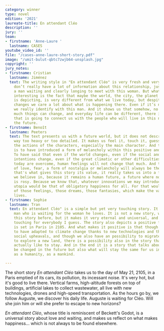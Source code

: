 ```yaml
---
category: winner
type: novel
edition: '2021'
laureate-title: En attendant Cléo
description: ''
jury: ''
team:
- firstname: 'Anne-Laure '
  lastname: CASES
youtube_video_id: ''
file: "/cases-anne-laure-short-story.pdf"
image: "/umit-bulut-qbtc7zwjb64-unsplash.jpg"
copyright: ''
jury_notes:
- firstname: Cristian
  lastname: Jiménez
  text: The writing style in "En attendant Cléo" is very fresh and very direct. We
    don’t really have a lot of information about this relationship, just that it is
    a man waiting and clearly longing to meet with this woman. But what I find really
    interesting is the fact that maybe the world, the city, the planet that the story
    is depicting, is very different from what we live today, but despite all these
    changes we care a lot about what is happening there. Even if it’s not very dramatic,
    we really identify with this man. And it shows us that somehow, no matter how
    much things can change, and everyday life can be different, there is still something
    that is going to connect us with the people who will live in this new world in
    the future.
- firstname: Benoît
  lastname: Peeters
  text: The text presents us with a future world, but it does not describe it in a
    way too heavy or too detailed. It makes us feel it, touch it, guess it through
    the actions of the characters, especially the main character. And the second quality
    is to have introduced a form of melancholy within this positive and happy future.
    To have said that even if the world changes, even if the social and political
    intentions change, even if the great climatic or other difficulties that we face
    today are overcome, human feelings will not change that much. And that the expectation
    of love, fear, a form of nostalgia or melancholy will always be there. And I think
    that's what gives this story its value, it really takes us into a future that
    we believe in, because it remains a human future, a future where not everything
    is rosy. Because we know that, whatever innovations we may introduce, the worst
    utopia would be that of obligatory happiness for all. For that would be the extinction
    of those feelings, those dreams, those fantasies, which make the value of our
    lives.
- firstname: Sophie
  lastname: Tran
  text: En attendant Cléo" is a simple but yet very touching story. It is about a
    man who is waiting for the woman he loves. It is not a new story, we have heard
    this story before, but it makes it very eternal and universal, and that is very
    touching for everybody I guess. The story also depicts a positive future, which
    is set in Paris in 2105. And what makes it positive is that though we have seemed
    to have adapted to climate change thanks to new technologies and thanks to various
    social upheavals, and though we also have an possibility to migrate, to flee,
    to explore a new land, there is a possibility also in the story that we might
    actually like to stay. And in the end it is a story that talks about what should
    be changed in the future but also what will stay the same for us in the future
    as a humanity, as a mankind.

---
```

The short story _En attendant Cléo_ takes us to the day of May 21, 2105, in a Paris emptied of its cars, its pollution, its incessant noise. It's very hot, but it's good to live there. Vertical farms, high-altitude forests on top of buildings, artificial lakes to collect wastewater, all live with new technologies, drones and high-speed transportation. As the hours go by, we follow Auguste, we discover his daily life. Auguste is waiting for Cléo. Will she join him or will she prefer to escape to new horizons? 

_En attendant Cléo_, whose title is reminiscent of Beckett's Godot, is a universal story about love and waiting, and makes us reflect on what makes happiness... which is not always to be found elsewhere.